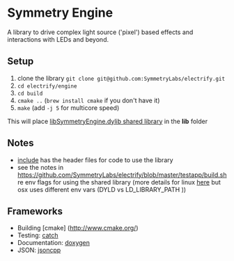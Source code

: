 Symmetry Engine
===============

A library to drive complex light source ('pixel') based effects and interactions with LEDs and beyond.

Setup
-----

1. clone the library `git clone git@github.com:SymmetryLabs/electrify.git`
2. `cd electrify/engine`
3. `cd build`
4. `cmake ..` (`brew install cmake` if you don't have it)
5. `make` (add `-j 5` for multicore speed)

This will place [libSymmetryEngine.dylib shared library](http://en.wikipedia.org/wiki/Dynamic_loading) in the **lib** folder

Notes
-----
* [include](https://github.com/SymmetryLabs/electrify/tree/master/engine/include) has the header files for code to use the library
* see the notes in https://github.com/SymmetryLabs/electrify/blob/master/testapp/build.sh re env flags for using the shared library (more details for linux [here](http://www.cprogramming.com/tutorial/shared-libraries-linux-gcc.html) but osx uses different env vars (DYLD vs LD_LIBRARY_PATH ))

Frameworks
-----
* Building [cmake] (http://www.cmake.org/)
* Testing: [catch](https://github.com/philsquared/Catch)
* Documentation: [doxygen](http://www.stack.nl/~dimitri/doxygen/)
* JSON: [jsoncpp](https://github.com/open-source-parsers/jsoncpp)
